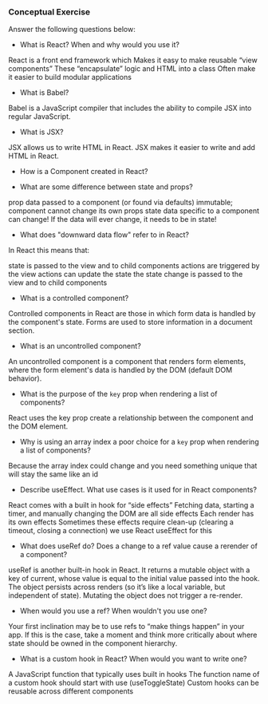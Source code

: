 ### Conceptual Exercise

Answer the following questions below:

- What is React? When and why would you use it?

React is a front end framework which Makes it easy to make reusable “view components”
These “encapsulate” logic and HTML into a class
Often make it easier to build modular applications

- What is Babel?

Babel is a JavaScript compiler that includes the ability to compile JSX into regular JavaScript.

- What is JSX?

JSX allows us to write HTML in React. JSX makes it easier to write and add HTML in React.

- How is a Component created in React?

- What are some difference between state and props?

prop
data passed to a component (or found via defaults)
immutable; component cannot change its own props
state
data specific to a component
can change!
If the data will ever change, it needs to be in state!

- What does "downward data flow" refer to in React?

In React this means that:

state is passed to the view and to child components
actions are triggered by the view
actions can update the state
the state change is passed to the view and to child components


- What is a controlled component?

Controlled components in React are those in which form data is handled by the component's state. Forms are used to store information in a document section.

- What is an uncontrolled component?


An uncontrolled component is a component that renders form elements, where the form element's data is handled by the DOM (default DOM behavior).

- What is the purpose of the `key` prop when rendering a list of components?

React uses the key prop create a relationship between the component and the DOM element.

- Why is using an array index a poor choice for a `key` prop when rendering a list of components?

Because the array index could change and you need something unique that will stay the same like an id

- Describe useEffect.  What use cases is it used for in React components?

React comes with a built in hook for “side effects”
Fetching data, starting a timer, and manually changing the DOM are all side effects
Each render has its own effects
Sometimes these effects require clean-up (clearing a timeout, closing a connection)
we use React useEffect for this

- What does useRef do?  Does a change to a ref value cause a rerender of a component?

useRef is another built-in hook in React.
It returns a mutable object with a key of current, whose value is equal to the initial value passed into the hook.
The object persists across renders (so it’s like a local variable, but independent of state).
Mutating the object does not trigger a re-render.

- When would you use a ref? When wouldn't you use one?

Your first inclination may be to use refs to “make things happen” in your app. If this is the case, take a moment and think more critically about where state should be owned in the component hierarchy.

- What is a custom hook in React? When would you want to write one?

A JavaScript function that typically uses built in hooks
The function name of a custom hook should start with use (useToggleState)
Custom hooks can be reusable across different components
